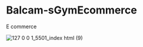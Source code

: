 # Balcam-sGymEcommerce
E commerce 

![127 0 0 1_5501_index html (9)](https://user-images.githubusercontent.com/108957904/213384406-c23c40c2-00a7-4929-bc9c-05a80a327afe.png)
